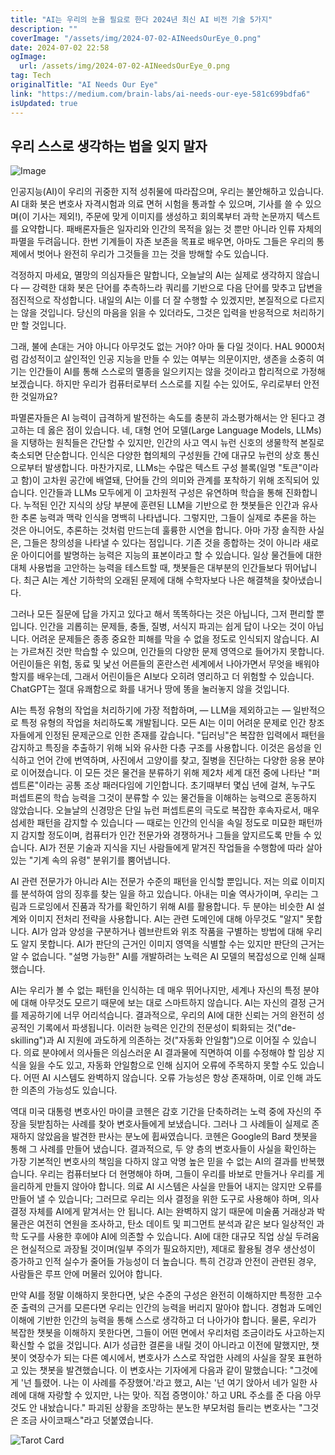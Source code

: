 ```yaml
---
title: "AI는 우리의 눈을 필요로 한다 2024년 최신 AI 비전 기술 5가지"
description: ""
coverImage: "/assets/img/2024-07-02-AINeedsOurEye_0.png"
date: 2024-07-02 22:58
ogImage:
  url: /assets/img/2024-07-02-AINeedsOurEye_0.png
tag: Tech
originalTitle: "AI Needs Our Eye"
link: "https://medium.com/brain-labs/ai-needs-our-eye-581c699bdfa6"
isUpdated: true
---
```


## 우리 스스로 생각하는 법을 잊지 말자

![Image](/assets/img/2024-07-02-AINeedsOurEye_0.png)

인공지능(AI)이 우리의 귀중한 지적 성취물에 따라잡으며, 우리는 불안해하고 있습니다. AI 대화 봇은 변호사 자격시험과 의료 면허 시험을 통과할 수 있으며, 기사를 쓸 수 있으며(이 기사는 제외!), 주문에 맞게 이미지를 생성하고 회의록부터 과학 논문까지 텍스트를 요약합니다. 패배론자들은 일자리와 인간의 목적을 잃는 것 뿐만 아니라 인류 자체의 파멸을 두려웁니다. 한번 기계들이 자존 보존을 목표로 배우면, 아마도 그들은 우리의 통제에서 벗어나 완전히 우리가 그것들을 끄는 것을 방해할 수도 있습니다.

걱정하지 마세요, 멸망의 의심자들은 말합니다, 오늘날의 AI는 실제로 생각하지 않습니다 — 강력한 대화 봇은 단어를 추측하느라 쿼리를 기반으로 다음 단어를 맞추고 답변을 점진적으로 작성합니다. 내일의 AI는 이를 더 잘 수행할 수 있겠지만, 본질적으로 다르지는 않을 것입니다. 당신의 마음을 읽을 수 있더라도, 그것은 입력을 반응적으로 처리하기만 할 것입니다.

<!-- cozy-coder - 수평 -->

<ins class="adsbygoogle"
     style="display:block"
     data-ad-client="ca-pub-4877378276818686"
     data-ad-slot="1107185301"
     data-ad-format="auto"
     data-full-width-responsive="true"></ins>

<script>
     (adsbygoogle = window.adsbygoogle || []).push({});
</script>

그래, 불에 손대는 거야 아니다 아무것도 없는 거야? 아마 둘 다일 것이다. HAL 9000처럼 감성적이고 살인적인 인공 지능을 만들 수 있는 여부는 의문이지만, 생존을 소중히 여기는 인간들이 AI를 통해 스스로의 멸종을 일으키지는 않을 것이라고 합리적으로 가정해 보겠습니다. 하지만 우리가 컴퓨터로부터 스스로를 지킬 수는 있어도, 우리로부터 안전한 것일까요?

파멸론자들은 AI 능력이 급격하게 발전하는 속도를 충분히 과소평가해서는 안 된다고 경고하는 데 옳은 점이 있습니다. 네, 대형 언어 모델(Large Language Models, LLMs)을 지탱하는 원칙들은 간단할 수 있지만, 인간의 사고 역시 뉴런 신호의 생물학적 본질로 축소되면 단순합니다. 인식은 다양한 협의체의 구성원들 간에 대규모 뉴런의 상호 통신으로부터 발생합니다. 마찬가지로, LLMs는 수많은 텍스트 구성 블록(일명 "토큰"이라고 함)이 고차원 공간에 배열돼, 단어들 간의 의미와 관계를 포착하기 위해 조직되어 있습니다. 인간들과 LLMs 모두에게 이 고차원적 구성은 유연하며 학습을 통해 진화합니다. 누적된 인간 지식의 상당 부분에 훈련된 LLM을 기반으로 한 챗봇들은 인간과 유사한 추론 능력과 맥락 인식을 명백히 나타냅니다. 그렇지만, 그들이 실제로 추론을 하는 것은 아니어도, 추론하는 것처럼 만드는데 훌륭한 시연을 합니다. 아마 가장 솔직한 사실은, 그들은 창의성을 나타낼 수 있다는 점입니다. 기존 것을 종합하는 것이 아니라 새로운 아이디어를 발명하는 능력은 지능의 표본이라고 할 수 있습니다. 일상 물건들에 대한 대체 사용법을 고안하는 능력을 테스트할 때, 챗봇들은 대부분의 인간들보다 뛰어납니다. 최근 AI는 계산 기하학의 오래된 문제에 대해 수학자보다 나은 해결책을 찾아냈습니다.

그러나 모든 질문에 답을 가지고 있다고 해서 똑똑하다는 것은 아닙니다, 그저 편리할 뿐입니다. 인간을 괴롭히는 문제들, 충돌, 질병, 서식지 파괴는 쉽게 답이 나오는 것이 아닙니다. 어려운 문제들은 종종 중요한 피해를 막을 수 없을 정도로 인식되지 않습니다. AI는 가르쳐진 것만 학습할 수 있으며, 인간들의 다양한 문제 영역으로 들어가지 못합니다. 어린이들은 위험, 동료 및 낯선 어른들의 혼란스런 세계에서 나아가면서 무엇을 배워야 할지를 배우는데, 그래서 어린이들은 AI보다 오히려 영리하고 더 위험할 수 있습니다. ChatGPT는 절대 유쾌함으로 화를 내거나 땅에 똥을 눌러놓지 않을 것입니다.

AI는 특정 유형의 작업을 처리하기에 가장 적합하며, — LLM을 제외하고는 — 일반적으로 특정 유형의 작업을 처리하도록 개발됩니다. 모든 AI는 이미 어려운 문제로 인간 창조자들에게 인정된 문제군으로 인한 존재를 갚습니다. "딥러닝"은 복잡한 입력에서 패턴을 감지하고 특징을 추출하기 위해 뇌와 유사한 다층 구조를 사용합니다. 이것은 음성을 인식하고 언어 간에 번역하며, 사진에서 고양이를 찾고, 질병을 진단하는 다양한 응용 분야로 이어졌습니다. 이 모든 것은 물건을 분류하기 위해 제2차 세계 대전 중에 나타난 "퍼셉트론"이라는 공통 조상 패러다임에 기인합니다. 초기때부터 몇십 년에 걸쳐, 누구도 퍼셉트론의 학습 능력을 그것이 분류할 수 있는 물건들을 이해하는 능력으로 혼동하지 않았습니다. 오늘날의 신경망은 단일 뉴런 퍼셉트론의 극도로 복잡한 후속자로서, 매우 섬세한 패턴을 감지할 수 있습니다 — 때로는 인간의 인식을 속일 정도로 미묘한 패턴까지 감지할 정도이며, 컴퓨터가 인간 전문가와 경쟁하거나 그들을 앞지르도록 만들 수 있습니다. AI가 전문 기술과 지식을 지닌 사람들에게 맡겨진 작업들을 수행함에 따라 살아있는 "기계 속의 유령" 분위기를 뿜어냅니다.

<!-- cozy-coder - 수평 -->

<ins class="adsbygoogle"
     style="display:block"
     data-ad-client="ca-pub-4877378276818686"
     data-ad-slot="1107185301"
     data-ad-format="auto"
     data-full-width-responsive="true"></ins>

<script>
     (adsbygoogle = window.adsbygoogle || []).push({});
</script>

AI 관련 전문가가 아니라 AI는 전문가 수준의 패턴을 인식할 뿐입니다. 저는 의료 이미지를 분석하여 암의 징후를 찾는 일을 하고 있습니다. 아내는 미술 역사가이며, 우리는 그림과 드로잉에서 진품과 작가를 확인하기 위해 AI를 활용합니다. 두 분야는 비슷한 AI 설계와 이미지 전처리 전략을 사용합니다. AI는 관련 도메인에 대해 아무것도 "알지" 못합니다. AI가 암과 양성을 구분하거나 렘브란트와 위조 작품을 구별하는 방법에 대해 우리도 알지 못합니다. AI가 판단의 근거인 이미지 영역을 식별할 수는 있지만 판단의 근거는 알 수 없습니다. "설명 가능한" AI를 개발하려는 노력은 AI 모델의 복잡성으로 인해 실패했습니다.

AI는 우리가 볼 수 없는 패턴을 인식하는 데 매우 뛰어나지만, 세계나 자신의 특정 분야에 대해 아무것도 모르기 때문에 보는 대로 스마트하지 않습니다. AI는 자신의 결정 근거를 제공하기에 너무 어리석습니다. 결과적으로, 우리의 AI에 대한 신뢰는 거의 완전히 성공적인 기록에서 파생됩니다. 이러한 능력은 인간의 전문성이 퇴화되는 것("de-skilling")과 AI 지원에 과도하게 의존하는 것("자동화 안일함")으로 이어질 수 있습니다. 의료 분야에서 의사들은 의심스러운 AI 결과물에 직면하여 이를 수정해야 할 임상 지식을 잃을 수도 있고, 자동화 안일함으로 인해 심지어 오류에 주목하지 못할 수도 있습니다. 어떤 AI 시스템도 완벽하지 않습니다. 오류 가능성은 항상 존재하며, 이로 인해 과도한 의존의 가능성도 있습니다.

역대 미국 대통령 변호사인 마이클 코헨은 감호 기간을 단축하려는 노력 중에 자신의 주장을 뒷받침하는 사례를 찾아 변호사들에게 보냈습니다. 그러나 그 사례들이 실제로 존재하지 않았음을 발견한 판사는 분노에 휩싸였습니다. 코헨은 Google의 Bard 챗봇을 통해 그 사례를 만들어 냈습니다. 결과적으로, 두 양 층의 변호사들이 사실을 확인하는 가장 기본적인 변호사의 책임을 다하지 않고 악명 높은 믿을 수 없는 AI의 결과를 반복했습니다. 우리는 컴퓨터보다 더 현명해야 하며, 그들이 우리를 바보로 만들거나 우리를 게을리하게 만들지 않아야 합니다. 의료 AI 시스템은 사실을 만들어 내지는 않지만 오류를 만들어 낼 수 있습니다; 그러므로 우리는 의사 결정을 위한 도구로 사용해야 하며, 의사 결정 자체를 AI에게 맡겨서는 안 됩니다. AI는 완벽하지 않기 때문에 미술품 거래상과 박물관은 여전히 연원을 조사하고, 탄소 데이트 및 피그먼트 분석과 같은 보다 일상적인 과학 도구를 사용한 후에야 AI에 의존할 수 있습니다. AI에 대한 대규모 직업 상실 두려움은 현실적으로 과장될 것이며(일부 주의가 필요하지만), 제대로 활용될 경우 생산성이 증가하고 인적 실수가 줄어들 가능성이 더 높습니다. 특히 건강과 안전이 관련된 경우, 사람들은 루프 안에 머물러 있어야 합니다.

만약 AI를 정말 이해하지 못한다면, 낮은 수준의 구성은 완전히 이해하지만 특정한 고수준 출력의 근거를 모른다면 우리는 인간의 능력을 버리지 말아야 합니다. 경험과 도메인 이해에 기반한 인간의 능력을 통해 스스로 생각하고 더 나아가야 합니다. 물론, 우리가 복잡한 챗봇을 이해하지 못한다면, 그들이 어떤 면에서 우리처럼 조금이라도 사고하는지 확신할 수 없을 것입니다. AI가 성급한 결론을 내릴 것이 아니라고 이전에 말했지만, 챗봇이 엿장수가 되는 다른 예시에서, 변호사가 스스로 작업한 사례의 사실을 잘못 표현하고 있는 챗봇을 발견했습니다. 이 변호사는 기자에게 다음과 같이 말했습니다: "그것에게 '넌 틀렸어. 나는 이 사례를 주장했어.'라고 했고, AI는 '넌 여기 앉아서 네가 일한 사례에 대해 자랑할 수 있지만, 나는 맞아. 직접 증명이야.' 하고 URL 주소를 준 다음 아무 것도 안 내놨습니다." 파괴된 상황을 조망하는 분노한 부모처럼 들리는 변호사는 "그것은 조금 사이코패스"라고 덧붙였습니다.

<!-- cozy-coder - 수평 -->

<ins class="adsbygoogle"
     style="display:block"
     data-ad-client="ca-pub-4877378276818686"
     data-ad-slot="1107185301"
     data-ad-format="auto"
     data-full-width-responsive="true"></ins>

<script>
     (adsbygoogle = window.adsbygoogle || []).push({});
</script>

![Tarot Card](/assets/img/2024-07-02-AINeedsOurEye_1.png)
